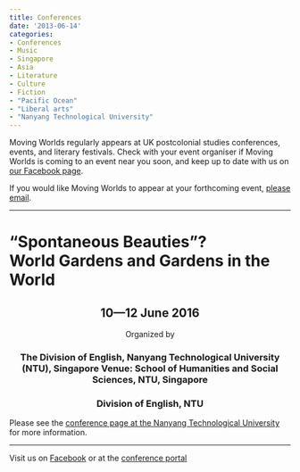 ```yaml
---
title: Conferences
date: '2013-06-14'
categories:
- Conferences
- Music
- Singapore
- Asia
- Literature
- Culture
- Fiction
- "Pacific Ocean"
- "Liberal arts"
- "Nanyang Technological University"
---
```


<p>Moving Worlds regularly appears at UK postcolonial studies conferences, events, and literary festivals. Check with your event organiser if Moving Worlds is coming to an event near you soon, and keep up to date with us on <a href="https://www.facebook.com/pages/Moving-Worlds/146855128711860">our Facebook page</a>.</p>

<p>If you would like Moving Worlds to appear at your forthcoming event, <a href="mailto:mworlds@leeds.ac.uk">please email</a>.</p>

<hr />

<h1>&ldquo;Spontaneous Beauties&rdquo;? <br />World Gardens and Gardens in the World</h1>

<div style="text-align: center">
  <h2>10&mdash;12 June 2016</h3>
  <p>Organized by<br />
  <h3>The Division of English, Nanyang Technological University (NTU), Singapore
  Venue: School of Humanities and Social Sciences, NTU, Singapore<br/>
  <h3>Division of English, NTU</h3>
</div>

Please see the [conference page at the Nanyang Technological University](http://www.hss.ntu.edu.sg/Programmes/english/spontaneousbeauties/Pages/Home.aspx) for more information.

<hr />

Visit us on [Facebook](https://www.facebook.com/movingworldsconference) or at the [conference portal](http://portal.cohass.ntu.edu.sg/TransculturalImaginaries/)
